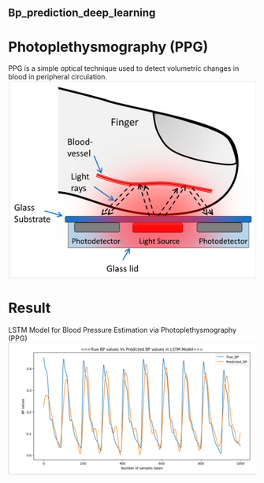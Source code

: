 ## Bp_prediction_deep_learning
# Photoplethysmography (PPG)
PPG is a simple optical technique used to detect volumetric changes in blood in peripheral circulation.
![Screenshot](ppg_finger.png)
# Result
LSTM Model for Blood Pressure Estimation via Photoplethysmography (PPG)
![Screenshot](results.png)
